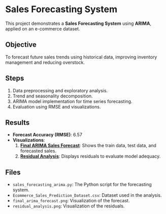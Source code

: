 
# Sales Forecasting System

This project demonstrates a **Sales Forecasting System** using **ARIMA**, applied on an e-commerce dataset.

## Objective
To forecast future sales trends using historical data, improving inventory management and reducing overstock.

## Steps
1. Data preprocessing and exploratory analysis.
2. Trend and seasonality decomposition.
3. ARIMA model implementation for time series forecasting.
4. Evaluation using RMSE and visualizations.

## Results
- **Forecast Accuracy (RMSE)**: 6.57
- **Visualizations**:
    1. **[Final ARIMA Sales Forecast](./final_arima_forecast.png)**: Shows the train data, test data, and forecasted sales.
    2. **[Residual Analysis](./residual_analysis.png)**: Displays residuals to evaluate model adequacy.

## Files
- `sales_forecasting_arima.py`: The Python script for the forecasting system.
- `Ecommerce_Sales_Prediction_Dataset.csv`: Dataset used in the analysis.
- `final_arima_forecast.png`: Visualization of the forecast.
- `residual_analysis.png`: Visualization of the residuals.
